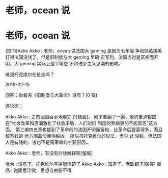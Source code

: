 # 老师，ocean 说

# 老师，ocean 说

(提问)Akko Akko : 老师，ocean 说法国大 geming 是因为七年战 争和抗英援美打得法国没钱了。但是旧制度与大 geming 里确 实写到，法国当时是富裕而开明，大 geming 实际上是平等意 识和进步主义思潮的影响。

难道托克维尔在扯淡吗？

2019-02-15

回答：你看完《旧制度与大革命》没有？(0 赞)

评论区：

Akko Akko : 之前囫囵吞枣地看完了[捂脸]。 刚才重翻了一遍，他的重点都放在“社会改革和思潮激化了社会矛盾，人们对旧 制度的弊病更加不能容忍”这方面。 第三编四五章也提到了革命前的法国开明而富裕，比革命后要富得多，而且越有钱的 地方闹革命闹得越凶。 所以按托克维尔的说法，当时 zf 没钱，但法国人是有钱的，钱也不是闹革命的主要原因...

Akko Akko : 老师，有没有后续解释啊[皱眉]

唯为 : 没有了。托克维尔写得很清楚了 Akko Akko : 知道了，老欧错了[憨笑] 靜品 : 饱暖思淫欲，思想自由要不得